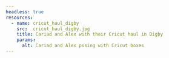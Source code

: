 ```yaml
---
headless: true
resources:
  - name: cricut_haul_digby
    src:  cricut_haul_digby.jpg
    title: Cariad and Alex with their Cricut haul in Digby
    params:
      alt: Cariad and Alex posing with Cricut boxes
---
```

